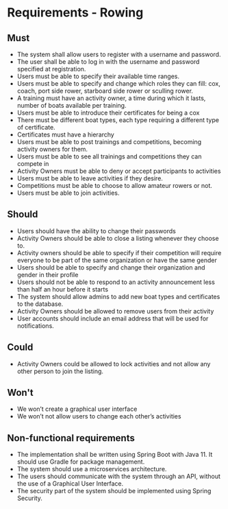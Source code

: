 ﻿# Requirements - Rowing

## Must
* The system shall allow users to register with a username and password.
* The user shall be able to log in with the username and password specified at registration.
* Users must be able to specify their available time ranges.
* Users must be able to specify and change which roles they can fill: cox, coach, port side rower, starboard side rower or sculling rower.
* A training must have an activity owner, a time during which it lasts, number of boats available per training.
* Users must be able to introduce their certificates for being a cox
* There must be different boat types, each type requiring a different type of certificate.
* Certificates must have a hierarchy
* Users must be able to post trainings and competitions, becoming activity owners for them.
* Users must be able to see all trainings and competitions they can compete in
* Activity Owners must be able to deny or accept participants to activities
* Users must be able to leave activities if they desire.
* Competitions must be able to choose to allow amateur rowers or not.
* Users must be able to join activities.


## Should
* Users should have the ability to change their passwords
* Activity Owners should be able to close a listing whenever they choose to.
* Activity owners should be able to specify if their competition will require everyone to be part of the same organization or have the same gender
* Users should be able to specify and change their organization and gender in their profile
* Users should not be able to respond to an activity announcement less than half an hour before it starts
* The system should allow admins to add new boat types and certificates to the database.
* Activity Owners should be allowed to remove users from their activity 
* User accounts should include an email address that will be used for notifications.

## Could
* Activity Owners could be allowed to lock activities and not allow any other person to join the listing.

## Won't
* We won’t create a graphical user interface
* We won’t not allow users to change each other’s activities

## Non-functional requirements
* The implementation shall be written using Spring Boot with Java 11. It should use Gradle for package management.
* The system should use a microservices architecture.
* The users should communicate with the system through an API, without the use of a Graphical User Interface.
* The security part of the system should be implemented using Spring Security.